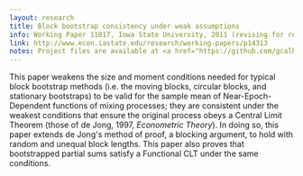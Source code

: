 ```yaml
---
layout: research
title: Block bootstrap consistency under weak assumptions
info: Working Paper 11017, Iowa State University, 2011 (revising for resubmission).
link: http://www.econ.iastate.edu/research/working-papers/p14313
notes: Project files are available at <a href="https://github.com/gcalhoun/statboot-paper">https://github.com/gcalhoun/statboot-paper</a>
---
```

This paper weakens the size and moment conditions needed for typical
block bootstrap methods (i.e. the moving blocks, circular blocks, and
stationary bootstraps) to be valid for the sample mean of
Near-Epoch-Dependent functions of mixing processes; they are
consistent under the weakest conditions that ensure the original
process obeys a Central Limit Theorem (those of de Jong, 1997,
*Econometric Theory*). In doing so, this paper extends de Jong's method
of proof, a blocking argument, to hold with random and unequal block
lengths. This paper also proves that bootstrapped partial sums satisfy
a Functional CLT under the same conditions.


<!--  LocalWords:  cvitem resubmission de Jong Jong's CLT
 -->
